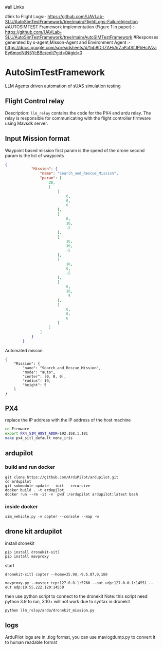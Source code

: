 #all Links

#link to Flight Logs:- https://github.com/UAVLab-SLU/AutoSimTestFramework/tree/main/FlightLogs-FailureInjection
#AUTOSIMTEST Framework implementation (Figure 1 in paper) :- https://github.com/UAVLab-SLU/AutoSimTestFramework/tree/main/AutoSIMTestFramework
#Responses generated by  s-agent,Misson-Agent and Environment Agent :-https://docs.google.com/spreadsheets/d/1nb8DrlZAHrArZaPafSfJPhHcIVzaEy6mocNtN5YcBBc/edit?gid=0#gid=0








# AutoSimTestFramework
LLM Agents driven automation of sUAS simulation testing


## Flight Control relay
Description:
`llm_relay` contains the code for the PX4 and ardu relay. The relay is responsible for communicating with the flight controller firmware using Mavsdk server.

## Input Mission format

Waypoint based mission
first param is the speed of the drone
second param is the list of waypoints
```json
{
            "Mission": {
                "name": "Search_and_Rescue_Mission",
                "param": [
                    20,
                    [
                        [
                            0,
                            0,
                            0
                        ],
                        [
                            0,
                            10,
                            -5
                        ],
                        [
                            10,
                            10,
                            -5
                        ],
                        [
                            10,
                            0,
                            -5
                        ],
                        [
                            0,
                            10,
                            -5
                        ],
                        [
                            0,
                            0,
                            0
                        ]
                    ]
                ]
            }
        }
```

Automated misson
```
{
    "Mission": {
        "name": "Search_and_Rescue_Mission",
        "mode": "auto",
        "center": [0, 0, 0],
        "radius": 10,
        "height": 5
    }
}
```
## PX4
replace the IP address with the IP address of the host machine
```bash
cd Firmware
export PX4_SIM_HOST_ADDR=192.168.1.181
make px4_sitl_default none_iris
```

## ardupilot

### build and run docker
```
git clone https://github.com/ArduPilot/ardupilot.git
cd ardupilot
git submodule update --init --recursive
docker build . -t ardupilot
docker run --rm -it -v `pwd`:/ardupilot ardupilot:latest bash
```
### inside docker
```
sim_vehicle.py -v copter --console --map -w
```


## drone kit ardupilot

install dronekit
```
pip install dronekit-sitl
pip install mavproxy
```

start 
```
dronekit-sitl copter --home=35.98,-9.5.87,0,180
```
```
mavproxy.py --master tcp:127.0.0.1:5760 --out udp:127.0.0.1:14551 --out udp:10.55.222.120:14550
```

then use python script to connect to the dronekit
Note: this script need python 3.9 to run, 3.10+ will not work due to syntax in dronekit
```
python llm_relay/ardu/dronekit_mission.py
```

## logs
ArduPilot logs are in .tlog format, you can use mavlogdump.py to convert it to human readable format
```


